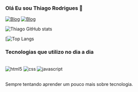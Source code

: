 
### Olá Eu sou Thiago Rodrigues 🤚

[![Blog](https://img.shields.io/badge/LinkedIn-0077B5?style=for-the-badge&logo=linkedin&logoColor=white)](https://www.linkedin.com/in/thiag0rodrigues/)
[![Blog](https://img.shields.io/badge/Instagram-E4405F?style=for-the-badge&logo=instagram&logoColor=white)](https://www.instagram.com/thiag0ferreira/)

![Thiago GitHub stats](https://github-readme-stats-sigma-five.vercel.app/api?username=thiag0ferreira&show_icons=true&theme=dracula)

[![Top Langs](https://github-readme-stats-sigma-five.vercel.app/api/top-langs/?username=thiag0ferreira&theme=dracula)

### Tecnologias que utilizo no dia a dia

<div style = "display: inline_block"><br/>
    <img align="center" alt="html5" src="https://img.shields.io/badge/HTML5-E34F26?style=for-the-badge&logo=html5&logoColor=white"/>
    <img align="center" alt="css" src="https://img.shields.io/badge/CSS-239120?&style=for-the-badge&logo=css3&logoColor=white"/>
    <img align="center" alt="javascript" src="https://img.shields.io/badge/JavaScript-323330?style=for-the-badge&logo=javascript&logoColor=F7DF1E"/>
    </div><br/>

Sempre tentando aprender um pouco mais sobre tecnologia.


